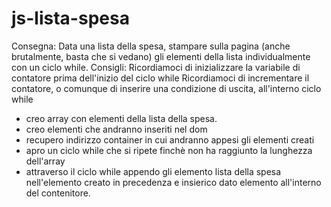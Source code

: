 # js-lista-spesa

Consegna:
Data una lista della spesa, stampare sulla pagina (anche brutalmente, basta che si vedano) gli elementi della lista individualmente con un ciclo while.
Consigli:
Ricordiamoci di inizializzare la variabile di contatore prima dell'inizio del ciclo while
Ricordiamoci di incrementare il contatore, o comunque di inserire una condizione di uscita, all'interno ciclo while


- creo array con elementi della lista della spesa.
- creo elementi che andranno inseriti nel dom
- recupero indirizzo container in cui andranno appesi gli elementi creati
- apro un ciclo while che si ripete finchè non ha raggiunto la lunghezza dell'array
- attraverso il ciclo while appendo gli elemento lista della spesa nell'elemento creato in precedenza e insierico dato elemento all'interno del contenitore.